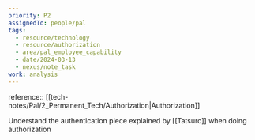 ```yaml
---
priority: P2
assignedTo: people/pal
tags:
  - resource/technology
  - resource/authorization
  - area/pal_employee_capability
  - date/2024-03-13
  - nexus/note_task
work: analysis
---
```


reference:: [[tech-notes/Pal/2_Permanent_Tech/Authorization|Authorization]]

Understand the authentication piece explained by [[Tatsuro]] when doing authorization 

